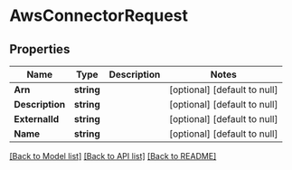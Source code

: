 # AwsConnectorRequest

## Properties
Name | Type | Description | Notes
------------ | ------------- | ------------- | -------------
**Arn** | **string** |  | [optional] [default to null]
**Description** | **string** |  | [optional] [default to null]
**ExternalId** | **string** |  | [optional] [default to null]
**Name** | **string** |  | [optional] [default to null]

[[Back to Model list]](../README.md#documentation-for-models) [[Back to API list]](../README.md#documentation-for-api-endpoints) [[Back to README]](../README.md)

